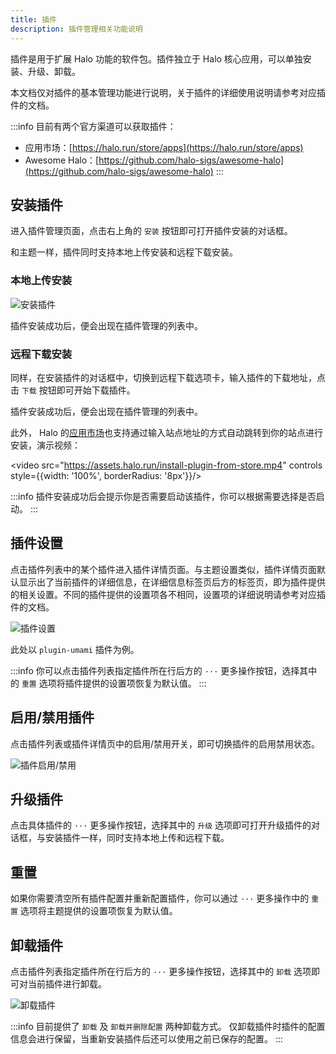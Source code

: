 ```yaml
---
title: 插件
description: 插件管理相关功能说明
---
```


插件是用于扩展 Halo 功能的软件包。插件独立于 Halo 核心应用，可以单独安装、升级、卸载。

本文档仅对插件的基本管理功能进行说明，关于插件的详细使用说明请参考对应插件的文档。

:::info
目前有两个官方渠道可以获取插件：

- 应用市场：[https://halo.run/store/apps](https://halo.run/store/apps)
- Awesome Halo：[https://github.com/halo-sigs/awesome-halo](https://github.com/halo-sigs/awesome-halo)
:::

## 安装插件

进入插件管理页面，点击右上角的 `安装` 按钮即可打开插件安装的对话框。

和主题一样，插件同时支持本地上传安装和远程下载安装。

### 本地上传安装

![安装插件](/img/user-guide/plugins/plugin-install.png)

插件安装成功后，便会出现在插件管理的列表中。

### 远程下载安装

同样，在安装插件的对话框中，切换到远程下载选项卡，输入插件的下载地址，点击 `下载` 按钮即可开始下载插件。

插件安装成功后，便会出现在插件管理的列表中。

此外， Halo 的[应用市场](https://halo.run/store/apps)也支持通过输入站点地址的方式自动跳转到你的站点进行安装，演示视频：

<!-- markdownlint-disable MD034 -->
<video src="https://assets.halo.run/install-plugin-from-store.mp4" controls style={{width: '100%', borderRadius: '8px'}}/>

:::info
插件安装成功后会提示你是否需要启动该插件，你可以根据需要选择是否启动。
:::

## 插件设置

点击插件列表中的某个插件进入插件详情页面。与主题设置类似，插件详情页面默认显示出了当前插件的详细信息，在详细信息标签页后方的标签页，即为插件提供的相关设置。不同的插件提供的设置项各不相同，设置项的详细说明请参考对应插件的文档。

![插件设置](/img/user-guide/plugins/plugin-setting.png)

此处以 `plugin-umami` 插件为例。

:::info
你可以点击插件列表指定插件所在行后方的 `···` 更多操作按钮，选择其中的 `重置` 选项将插件提供的设置项恢复为默认值。
:::

## 启用/禁用插件

点击插件列表或插件详情页中的启用/禁用开关，即可切换插件的启用禁用状态。

![插件启用/禁用](/img/user-guide/plugins/plugin-switch.png)

## 升级插件

点击具体插件的 `···` 更多操作按钮，选择其中的 `升级` 选项即可打开升级插件的对话框，与安装插件一样，同时支持本地上传和远程下载。

## 重置

如果你需要清空所有插件配置并重新配置插件，你可以通过 `···` 更多操作中的 `重置` 选项将主题提供的设置项恢复为默认值。

## 卸载插件

点击插件列表指定插件所在行后方的 `···` 更多操作按钮，选择其中的 `卸载` 选项即可对当前插件进行卸载。

![卸载插件](/img/user-guide/plugins/plugin-uninstall.png)

:::info
目前提供了 `卸载` 及 `卸载并删除配置` 两种卸载方式。
仅卸载插件时插件的配置信息会进行保留，当重新安装插件后还可以使用之前已保存的配置。
:::

